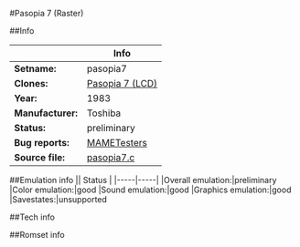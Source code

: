 #Pasopia 7 (Raster)

##Info

||Info|
|-----|-----|
|**Setname:**|pasopia7
|**Clones:**|[Pasopia 7 (LCD)](pasopia7lcd.md)
|**Year:**|1983
|**Manufacturer:**|Toshiba
|**Status:**|preliminary
|**Bug reports:**|[MAMETesters](http://mametesters.org/view_all_set.php?type=1&temporary=y&search=pasopia7.c)
|**Source file:**|[pasopia7.c](https://github.com/mamedev/mame/blob/master/src/mess/drivers/pasopia7.c)

##Emulation info
|| Status |
|-----|-----|
|Overall emulation:|preliminary
|Color emulation:|good
|Sound emulation:|good
|Graphics emulation:|good
|Savestates:|unsupported

##Tech info

##Romset info

<!--- START OF EDITED COMMENT DO NOT TOUCH TEXT ABOVE-->
